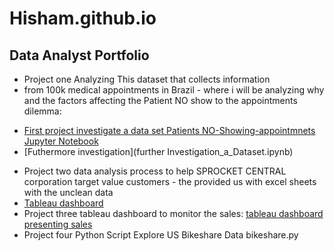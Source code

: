 # Hisham.github.io
## Data Analyst Portfolio
* Project one Analyzing This dataset that collects information
* from 100k medical appointments in Brazil - where i will be analyzing why and the factors affecting the Patient NO show to the appointments dilemma:
- [First project investigate a data set Patients NO-Showing-appointmnets Jupyter Notebook](Investigate_a_Dataset.ipynb)
- [Futhermore investigation](further Investigation_a_Dataset.ipynb)
* Project two data analysis process to help SPROCKET CENTRAL corporation target value customers - the provided us with excel sheets with the unclean data 
* [Tableau dashboard ](https://public.tableau.com/views/SPROCKETCENTRAL_16710115737720/SPROCKET?:language=en-US&publish=yes&:display_count=n&:origin=viz_share_link)
* Project three tableau dashboard to monitor the sales:
[tableau dashboard presenting sales](https://public.tableau.com/views/DashprojectDataset/Drinko?:language=en-US&publish=yes&:display_count=n&:origin=viz_share_link)
* Project four Python Script Explore US Bikeshare Data 
bikeshare.py




